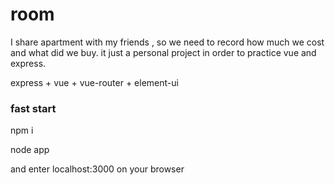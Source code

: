 # room

I share apartment with my friends , so we need to record how much we cost and what did we buy.
it just a personal project in order to practice vue and express.

express + vue + vue-router + element-ui

### fast start
 npm i

 node app

and enter localhost:3000 on your browser


